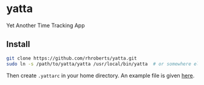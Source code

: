 # yatta

Yet Another Time Tracking App

## Install

```bash
git clone https://github.com/rhroberts/yatta.git
sudo ln -s /path/to/yatta/yatta /usr/local/bin/yatta  # or somewhere else in your $PATH
```

Then create `.yattarc` in your home directory. An example file is given [here](./.yattarc).
